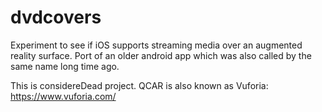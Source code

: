 # dvdcovers
Experiment to see if iOS supports streaming media over an augmented reality surface. Port of an older android app which was also called by the same name long time ago.

This is considereDead project. QCAR is also known as Vuforia: https://www.vuforia.com/
